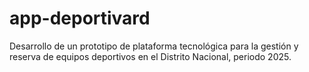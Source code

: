 # app-deportivard
Desarrollo de un prototipo de plataforma tecnológica para la gestión y reserva de equipos deportivos en el Distrito Nacional, periodo 2025.
